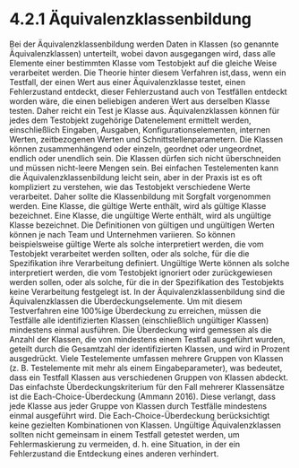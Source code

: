 # 4.2.1 Äquivalenzklassenbildung

Bei der Äquivalenzklassenbildung werden Daten in Klassen (so genannte Äquivalenzklassen)
unterteilt, wobei davon ausgegangen wird, dass alle Elemente einer bestimmten Klasse vom
Testobjekt auf die gleiche Weise verarbeitet werden. Die Theorie hinter diesem Verfahren ist,dass, wenn ein Testfall, der einen Wert aus einer Äquivalenzklasse testet, einen Fehlerzustand
entdeckt, dieser Fehlerzustand auch von Testfällen entdeckt worden wäre, die einen
beliebigen anderen Wert aus derselben Klasse testen. Daher reicht ein Test je Klasse aus.
Äquivalenzklassen können für jedes dem Testobjekt zugehörige Datenelement ermittelt
werden, einschließlich Eingaben, Ausgaben, Konfigurationselementen, internen Werten,
zeitbezogenen Werten und Schnittstellenparametern. Die Klassen können
zusammenhängend oder einzeln, geordnet oder ungeordnet, endlich oder unendlich sein. Die
Klassen dürfen sich nicht überschneiden und müssen nicht-leere Mengen sein.
Bei einfachen Testelementen kann die Äquivalenzklassenbildung leicht sein, aber in der Praxis
ist es oft kompliziert zu verstehen, wie das Testobjekt verschiedene Werte verarbeitet. Daher
sollte die Klassenbildung mit Sorgfalt vorgenommen werden.
Eine Klasse, die gültige Werte enthält, wird als gültige Klasse bezeichnet. Eine Klasse, die
ungültige Werte enthält, wird als ungültige Klasse bezeichnet. Die Definitionen von gültigen
und ungültigen Werten können je nach Team und Unternehmen variieren. So können
beispielsweise gültige Werte als solche interpretiert werden, die vom Testobjekt verarbeitet
werden sollten, oder als solche, für die die Spezifikation ihre Verarbeitung definiert. Ungültige
Werte können als solche interpretiert werden, die vom Testobjekt ignoriert oder
zurückgewiesen werden sollen, oder als solche, für die in der Spezifikation des Testobjekts
keine Verarbeitung festgelegt ist.
In der Äquivalenzklassenbildung sind die Äquivalenzklassen die Überdeckungselemente. Um
mit diesem Testverfahren eine 100%ige Überdeckung zu erreichen, müssen die Testfälle alle
identifizierten Klassen (einschließlich ungültiger Klassen) mindestens einmal ausführen. Die
Überdeckung wird gemessen als die Anzahl der Klassen, die von mindestens einem Testfall
ausgeführt wurden, geteilt durch die Gesamtzahl der identifizierten Klassen, und wird in
Prozent ausgedrückt.
Viele Testelemente umfassen mehrere Gruppen von Klassen (z. B. Testelemente mit mehr als
einem Eingabeparameter), was bedeutet, dass ein Testfall Klassen aus verschiedenen
Gruppen von Klassen abdeckt. Das einfachste Überdeckungskriterium für den Fall mehrerer
Klassensätze ist die Each-Choice-Überdeckung (Ammann 2016). Diese verlangt, dass jede
Klasse aus jeder Gruppe von Klassen durch Testfälle mindestens einmal ausgeführt wird. Die
Each-Choice-Überdeckung berücksichtigt keine gezielten Kombinationen von Klassen.
Ungültige Äquivalenzklassen sollten nicht gemeinsam in einem Testfall getestet werden, um
Fehlermaskierung zu vermeiden, d. h. eine Situation, in der ein Fehlerzustand die Entdeckung
eines anderen verhindert.
